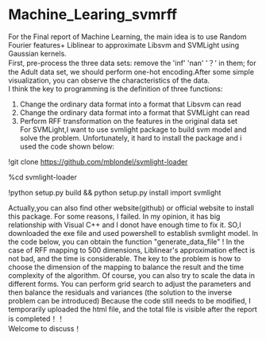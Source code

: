 
# Machine_Learing_svmrff
  For the Final report of Machine Learning, the main idea is to use Random Fourier features+ Liblinear to approximate Libsvm and SVMLight using Gaussian kernels.   
  First, pre-process the three data sets: remove the 'inf' 'nan' '？' in them; for the Adult data set, we should perform one-hot encoding.After some simple visualization, you can 
observe the characteristics of the data.   
  I think the key to programming is the definition of three functions: 
1. Change the ordinary data format into a format that Libsvm can read 
2. Change the ordinary data format into a format that SVMLight can read 
3. Perform RFF transformation on the features in the original data set   
  For SVMLight,I want to use svmlight package to build svm model and solve the problem. Unfortunately, it hard to install the package and i used the code shown below: 

!git clone https://github.com/mblondel/svmlight-loader

%cd svmlight-loader 

!python setup.py build &amp;&amp; python setup.py install import svmlight 

  Actually,you can also find other website(github) or official website to install this package. For some reasons, I failed. In my opinion, it has big relationship with 
Visual C++ and I donot have enough time to fix it. SO,I downloaded the exe file and used powershell to establish svmlight model.
  In the code below, you can obtain the function "generate_data_file" !  In the case of RFF mapping to 500 dimensions, Liblinear's approximation effect is not bad, and the time 
is considerable.
  The key to the problem is how to choose the dimension of the mapping to balance the result and the time complexity of the algorithm. Of course, you can also try to scale 
the data in different forms. You can perform grid search to adjust the parameters and then balance the residuals and variances (the solution to the inverse problem can be 
introduced)  Because the code still needs to be modified, I temporarily uploaded the html file, and the total file is visible after the report is completed！！   
Welcome to discuss！
